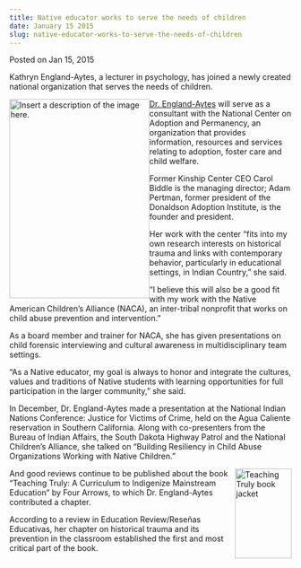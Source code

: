 ```yaml
---
title: Native educator works to serve the needs of children
date: January 15 2015
slug: native-educator-works-to-serve-the-needs-of-children
---
```


 



<span class="date">Posted on Jan 15, 2015    </span>
<p>Kathryn England-Aytes, a lecturer in psychology, has joined a
newly created national organization that serves the needs of
children.</p>
<p><img alt="Insert a description of the image here." src="https://news.csumb.edu/sites/default/files/65/attachments/news/images/kathrym_head_shot.jpg" style="width:250px; height:355px; float:left"><a href="https://sbgs.csumb.edu/faculty/kathryn-england-aytes" rel="nofollow">Dr. England-Aytes</a> will serve as a consultant with
the National Center on Adoption and Permanency, an organization
that provides information, resources and services relating to
adoption, foster care and child welfare.</img></p>
<p>Former Kinship Center CEO Carol Biddle is the managing director;
Adam Pertman, former president of the Donaldson Adoption Institute,
is the founder and president.</p>
<p>Her work with the center &#x201C;fits into my own research interests on
historical trauma and links with contemporary behavior,
particularly in educational settings, in Indian Country,&#x201D; she
said.</p>
<p>&#x201C;I believe this will also be a good fit with my work with the
Native American Children&#x2019;s Alliance (NACA), an inter-tribal
nonprofit that works on child abuse prevention and
intervention.&#x201D;</p>
<p>As a board member and trainer for NACA, she has given
presentations on child forensic interviewing and cultural awareness
in multidisciplinary team settings.</p>
<p>&#x201C;As a Native educator, my goal is always to honor and integrate
the cultures, values and traditions of Native students with
learning opportunities for full participation in the larger
community,&#x201D; she said.</p>
<p>In December, Dr. England-Aytes made a presentation at the
National Indian Nations Conference: Justice for Victims of Crime,
held on the Agua Caliente reservation in Southern California. Along
with co-presenters from the Bureau of Indian Affairs, the South
Dakota Highway Patrol and the National Children&#x2019;s Alliance, she
talked on &#x201C;Building Resiliency in Child Abuse Organizations Working
with Native Children.&#x201D;</p>
<p><img alt="Teaching Truly book jacket" src="https://news.csumb.edu/sites/default/files/65/attachments/news/images/teaching_truly.jpeg" style="float:right; width:101px; height:160px">And good reviews
continue to be published about the book &#x201C;Teaching Truly: A
Curriculum to Indigenize Mainstream Education&#x201D; by Four Arrows, to
which Dr. England-Aytes contributed a chapter.</img></p>
<p>According to a review in Education Review/Rese&#xF1;as Educativas,
her chapter on historical trauma and its prevention in the
classroom established the first and most critical part of the
book.<br>
&#xA0;</br></p>





 

